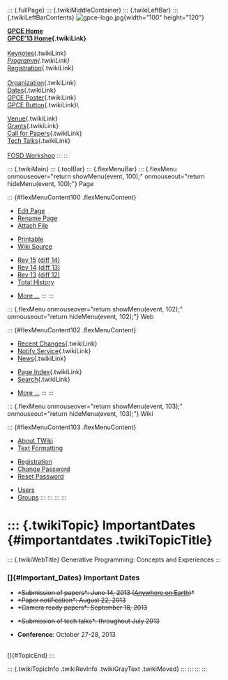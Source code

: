 ::: {.fullPage}
::: {.twikiMiddleContainer}
::: {.twikiLeftBar}
::: {.twikiLeftBarContents}
![gpce-logo.jpg](../pub/GPCE13/WebLeftBar/gpce-logo.jpg){width="100"
height="120"}

**[GPCE Home](http://program-transformation.org/Gpce)**\
**[GPCE\'13 Home](WebHome){.twikiLink}**\
\
[Keynotes](KeynoteSpeakers){.twikiLink}\
*[Programm](ConferenceProgram){.twikiLink}*\
[Registration](GpceRegistration){.twikiLink}\
\
[Organization](ConferenceOrganization){.twikiLink}\
[Dates](ImportantDates){.twikiLink}\
[GPCE Poster](Poster){.twikiLink}\
[GPCE Button](Banner){.twikiLink}\

[Venue](ConferenceVenue){.twikiLink}\
[Grants](Grants){.twikiLink}\
[Call for Papers](CallForPapers){.twikiLink}\
[Tech Talks](CallForTechTalks){.twikiLink}\
\
[FOSD Workshop](http://fosd.net/2013)
:::
:::

::: {.twikiMain}
::: {.toolBar}
::: {.flexMenuBar}
::: {.flexMenu onmouseover="return showMenu(event, 100);" onmouseout="return hideMenu(event, 100);"}
Page

::: {#flexMenuContent100 .flexMenuContent}
-   [Edit
    Page](http://www.program-transformation.org/edit/GPCE13/ImportantDates?t=1536827549)
-   [Rename
    Page](http://www.program-transformation.org/rename/GPCE13/ImportantDates)
-   [Attach
    File](http://www.program-transformation.org/attach/GPCE13/ImportantDates)

<!-- -->

-   [Printable](http://www.program-transformation.org/view/GPCE13/ImportantDates?skin=print.pattern)
-   [Wiki
    Source](http://www.program-transformation.org/view/GPCE13/ImportantDates?skin=text&raw=on&contenttype=text/plain)

<!-- -->

-   [Rev
    15](http://www.program-transformation.org/view/GPCE13/ImportantDates?rev=1.15)
    [(diff 14)](http://www.program-transformation.org/rdiff/GPCE13/ImportantDates?rev1=1.15&rev2=1.14)
-   [Rev
    14](http://www.program-transformation.org/view/GPCE13/ImportantDates?rev=1.14)
    [(diff 13)](http://www.program-transformation.org/rdiff/GPCE13/ImportantDates?rev1=1.14&rev2=1.13)
-   [Rev
    13](http://www.program-transformation.org/view/GPCE13/ImportantDates?rev=1.13)
    [(diff 12)](http://www.program-transformation.org/rdiff/GPCE13/ImportantDates?rev1=1.13&rev2=1.12)
-   [Total
    History](http://www.program-transformation.org/rdiff/GPCE13/ImportantDates)

<!-- -->

-   [More
    \...](http://www.program-transformation.org/oops/GPCE13/ImportantDates?template=oopsmore&param1=1.15&param2=1.15)
:::
:::

::: {.flexMenu onmouseover="return showMenu(event, 102);" onmouseout="return hideMenu(event, 102);"}
Web

::: {#flexMenuContent102 .flexMenuContent}
-   [Recent Changes](WebChanges){.twikiLink}
-   [Notify Service](WebNotify){.twikiLink}
-   [News](WebNews){.twikiLink}

<!-- -->

-   [Page Index](WebIndex){.twikiLink}
-   [Search](WebSearch){.twikiLink}

<!-- -->

-   [More
    \...](http://www.program-transformation.org/oops/GPCE13/ImportantDates?template=oopsmore&param1=1.15&param2=1.15)
:::
:::

::: {.flexMenu onmouseover="return showMenu(event, 103);" onmouseout="return hideMenu(event, 103);"}
Wiki

::: {#flexMenuContent103 .flexMenuContent}
-   [About
    TWiki](http://www.program-transformation.org/view/TWiki/WebHome)
-   [Text
    Formatting](http://www.program-transformation.org/view/TWiki/TextFormattingRules)

<!-- -->

-   [Registration](http://www.program-transformation.org/view/TWiki/TWikiRegistration)
-   [Change
    Password](http://www.program-transformation.org/view/TWiki/ChangePassword)
-   [Reset
    Password](http://www.program-transformation.org/view/TWiki/ResetPassword)

<!-- -->

-   [Users](http://www.program-transformation.org/view/Main/TWikiUsers)
-   [Groups](http://www.program-transformation.org/view/Main/TWikiGroups)
:::
:::
:::
:::

::: {.twikiTopic}
ImportantDates {#importantdates .twikiTopicTitle}
==============

::: {.twikiWebTitle}
Generative Programming: Concepts and Experiences
:::

### []{#Important_Dates} Important Dates

-   ~~\*Submission of papers\*: June 14, 2013 ([Anywhere on
    Earth](http://en.wikipedia.org/wiki/Anywhere_on_Earth))\*~~
-   ~~\*Paper notification\*: August 22, 2013~~
-   ~~\*Camera ready papers\*: September 18, 2013~~

<!-- -->

-   ~~\*Submission of tech talks\*: throughout July 2013~~

<!-- -->

-   **Conference**: October 27-28, 2013

\
[]{#TopicEnd}
:::

::: {.twikiTopicInfo .twikiRevInfo .twikiGrayText .twikiMoved}
:::
:::
:::
:::
